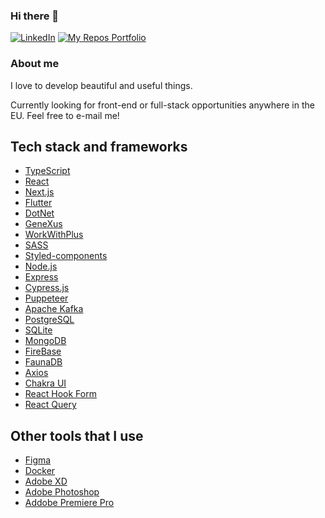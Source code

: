 ### Hi there 👋

[![LinkedIn](https://img.shields.io/badge/linkedin-%230077B5.svg?style=for-the-badge&logo=linkedin&logoColor=white)](https://www.linkedin.com/in/lucasmaffazioli/)
[![My Repos Portfolio](https://img.shields.io/badge/Repos%20portfolio-black?style=for-the-badge&logo=github&logoColor=white)](https://lucasmaffazioli.github.io/)

### About me

I love to develop beautiful and useful things.

Currently looking for front-end or full-stack opportunities anywhere in the EU. Feel free to e-mail me!

## Tech stack and frameworks

- [TypeScript](https://www.typescriptlang.org/)
- [React](https://reactjs.org/)
- [Next.js](https://nextjs.org/)
- [Flutter](https://flutter.dev/)
- [DotNet](https://dotnet.microsoft.com/)
- [GeneXus](https://www.genexus.com/)
- [WorkWithPlus](https://www.workwithplus.com/)
- [SASS](https://sass-lang.com/)
- [Styled-components](https://styled-components.com/)
- [Node.js](https://nodejs.org/)
- [Express](https://expressjs.com/)
- [Cypress.js](https://www.cypress.io/)
- [Puppeteer](https://github.com/puppeteer/puppeteer)
- [Apache Kafka](https://kafka.apache.org/)
- [PostgreSQL](https://www.postgresql.org/)
- [SQLite](https://www.sqlite.org/)
- [MongoDB](https://www.mongodb.com/)
- [FireBase](https://firebase.google.com/)
- [FaunaDB](https://fauna.com/)
- [Axios](https://github.com/axios/axios)
- [Chakra UI](https://chakra-ui.com/)
- [React Hook Form](https://react-hook-form.com/)
- [React Query](https://react-query.tanstack.com/)


## Other tools that I use
- [Figma](https://www.figma.com/)
- [Docker](https://www.docker.com/)
- [Adobe XD](https://www.adobe.com/products/xd.html)
- [Adobe Photoshop](https://www.adobe.com/products/photoshop.html)
- [Addobe Premiere Pro](https://www.adobe.com/products/premiere.html)
